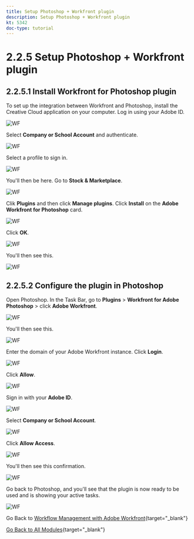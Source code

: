 ```yaml
---
title: Setup Photoshop + Workfront plugin
description: Setup Photoshop + Workfront plugin
kt: 5342
doc-type: tutorial
---
```

# 2.2.5 Setup Photoshop + Workfront plugin

## 2.2.5.1 Install Workfront for Photoshop plugin

To set up the integration between Workfront and Photoshop, install the Creative Cloud application on your computer. Log in using your Adobe ID.

![WF](./images/wf1.png)

Select **Company or School Account** and authenticate.

![WF](./images/wf2.png)

Select a profile to sign in.

![WF](./images/wf3.png)

You'll then be here. Go to **Stock & Marketplace**.

![WF](./images/wf4.png)

Clik **Plugins** and then click **Manage plugins**. Click **Install** on the **Adobe Workfront for Photoshop** card.

![WF](./images/wf5.png)

Click **OK**.

![WF](./images/wf6.png)

You'll then see this.

![WF](./images/wf7.png)

## 2.2.5.2 Configure the plugin in Photoshop

Open Photoshop. In the Task Bar, go to **Plugins** > **Workfront for Adobe Photoshop** > click **Adobe Workfront**.

![WF](./images/wf8.png)

You'll then see this. 

![WF](./images/wf9.png)

Enter the domain of your Adobe Workfront instance. Click **Login**.

![WF](./images/wf10.png)

Click **Allow**.

![WF](./images/wf11.png)

Sign in with your **Adobe ID**.

![WF](./images/wf12.png)

Select **Company or School Account**.

![WF](./images/wf13.png)

Click **Allow Access**.

![WF](./images/wf14.png)

You'll then see this confirmation. 

![WF](./images/wf15.png)

Go back to Photoshop, and you'll see that the plugin is now ready to be used and is showing your active tasks.

![WF](./images/wf16.png)

Go Back to [Workflow Management with Adobe Workfront](./workfront.md){target="_blank"}

[Go Back to All Modules](./../../../overview.md){target="_blank"}
